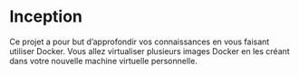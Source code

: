 # Inception
Ce projet a pour but d’approfondir vos connaissances en vous faisant utiliser Docker.
Vous allez virtualiser plusieurs images Docker en les créant dans votre nouvelle machine
virtuelle personnelle.
